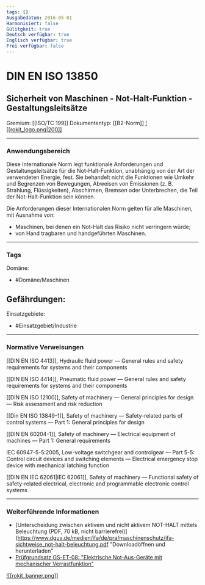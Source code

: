 ```yaml
---
tags: []
Ausgabedatum: 2016-05-01
Harmonisiert: false
Gülitgkeit: true
Deutsch verfügbar: true
Englisch verfügbar: true
Frei verfügbar: false
---
```


# DIN EN ISO 13850
## Sicherheit von Maschinen - Not-Halt-Funktion - Gestaltungsleitsätze

Gremium: [[ISO/TC 199]]
Dokumententyp: [[B2-Norm]]
[![[rokit_logo.png|200]]](https://public-robots.de/)

***
### Anwendungsbereich

Diese Internationale Norm legt funktionale Anforderungen und Gestaltungsleitsätze für die Not-Halt-Funktion, unabhängig von der Art der verwendeten Energie, fest. Sie behandelt nicht die Funktionen wie Umkehr und Begrenzen von Bewegungen, Abweisen von Emissionen (z. B. Strahlung, Flüssigkeiten), Abschirmen, Bremsen oder Unterbrechen, die Teil der Not-Halt-Funktion sein können.

Die Anforderungen dieser Internationalen Norm gelten für alle Maschinen, mit Ausnahme von:
- Maschinen, bei denen ein Not-Halt das Risiko nicht verringern würde;
- von Hand tragbaren und handgeführten Maschinen.
***
### Tags

Domäne:
- #Domäne/Maschinen 

Gefährdungen:
- 

Einsatzgebiete:
- #Einsatzgebiet/Industrie 


***
### Normative Verweisungen

[[DIN EN ISO 4413]], Hydraulic fluid power — General rules and safety requirements for systems and their components

[[DIN EN ISO 4414]], Pneumatic fluid power — General rules and safety requirements for systems and their components

[[DIN EN ISO 12100]], Safety of machinery — General principles for design — Risk assessment and risk reduction

[[Din EN ISO 13849-1]], Safety of machinery — Safety-related parts of control systems — Part 1: General principles for design

[[DIN EN 60204-1]], Safety of machinery — Electrical equipment of machines — Part 1: General requirements

IEC 60947-5-5:2005, Low-voltage switchgear and controlgear — Part 5-5: Control circuit devices and switching elements — Electrical emergency stop device with mechanical latching function

[[DIN EN IEC 62061|IEC 62061]], Safety of machinery — Functional safety of safety-related electrical, electronic and programmable electronic control systems

***
### Weiterführende Informationen

- [Unterscheidung zwischen aktivem und nicht aktivem NOT-HALT mittels Beleuchtung (PDF, 70 kB, nicht barrierefrei)](https://www.dguv.de/medien/ifa/de/pra/maschinenschutz/ifa-sichtweise_not-halt-beleuchtung.pdf "Downloadöffnen und herunterladen"
- [Prüfgrundsatz GS-ET-08: "Elektrische Not-Aus-Geräte mit mechanischer Verrastfunktion"](https://www.bgetem.de/arbeitssicherheit-gesundheitsschutz/pruefen-zertifizieren/pruef-und-zertifizierungsstelle-elektrotechnik/pruefgrundsaetze)

[![[rokit_banner.png]]](https://public-robots.de/)
